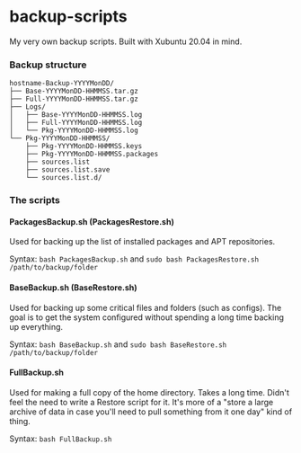 # backup-scripts

My very own backup scripts. Built with Xubuntu 20.04 in mind.

### Backup structure

```
hostname-Backup-YYYYMonDD/
├── Base-YYYYMonDD-HHMMSS.tar.gz
├── Full-YYYYMonDD-HHMMSS.tar.gz
├── Logs/
│   ├── Base-YYYYMonDD-HHMMSS.log
│   ├── Full-YYYYMonDD-HHMMSS.log
│   └── Pkg-YYYYMonDD-HHMMSS.log
└── Pkg-YYYYMonDD-HHMMSS/
    ├── Pkg-YYYYMonDD-HHMMSS.keys
    ├── Pkg-YYYYMonDD-HHMMSS.packages
    ├── sources.list
    ├── sources.list.save
    └── sources.list.d/
 ```

### The scripts

#### PackagesBackup.sh (PackagesRestore.sh)
Used for backing up the list of installed packages and APT repositories.

Syntax: `bash PackagesBackup.sh` and `sudo bash PackagesRestore.sh /path/to/backup/folder`

#### BaseBackup.sh (BaseRestore.sh)
Used for backing up some critical files and folders (such as configs). The goal is to get the system configured without spending a long time backing up everything.

Syntax: `bash BaseBackup.sh` and `sudo bash BaseRestore.sh /path/to/backup/folder`

#### FullBackup.sh
Used for making a full copy of the home directory. Takes a long time. Didn't feel the need to write a Restore script for it. It's more of a "store a large archive of data in case you'll need to pull something from it one day" kind of thing.

Syntax: `bash FullBackup.sh`
